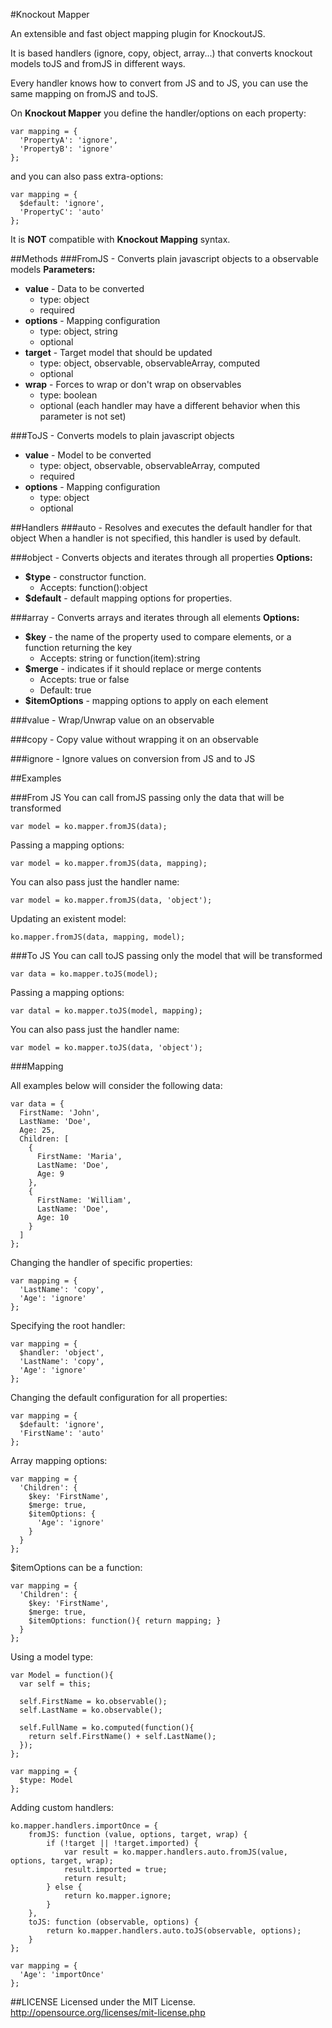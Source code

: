 #Knockout Mapper

An extensible and fast object mapping plugin for KnockoutJS.  

It is based handlers (ignore, copy, object, array...) that converts knockout models toJS and fromJS in different ways.  

Every handler knows how to convert from JS and to JS, you can use the same mapping on fromJS and toJS.  

On **Knockout Mapper** you define the handler/options on each property:
```JS
var mapping = {
  'PropertyA': 'ignore',
  'PropertyB': 'ignore'
};
```
and you can also pass extra-options:
```JS
var mapping = {
  $default: 'ignore',
  'PropertyC': 'auto'
};
```

It is **NOT** compatible with **Knockout Mapping** syntax.

##Methods
###FromJS - Converts plain javascript objects to a observable models
**Parameters:**
*  **value** - Data to be converted  
   * type: object
   * required
*  **options** - Mapping configuration
   * type: object, string
   * optional
*  **target** - Target model that should be updated
   * type: object, observable, observableArray, computed
   * optional
*  **wrap** - Forces to wrap or don't wrap on observables  
   * type: boolean
   * optional (each handler may have a different behavior when this parameter is not set)

###ToJS - Converts models to plain javascript objects
*  **value** - Model to be converted 
   * type: object, observable, observableArray, computed
   * required
*  **options** - Mapping configuration
   * type: object
   * optional

##Handlers
###auto - Resolves and executes the default handler for that object
When a handler is not specified, this handler is used by default.

###object - Converts objects and iterates through all properties 
**Options:**
*  **$type** - constructor function.
   *  Accepts: function():object
*  **$default** - default mapping options for properties.    
  
###array - Converts arrays and iterates through all elements
**Options:**  
*  **$key** - the name of the property used to compare elements, or a function returning the key
   *  Accepts: string or function(item):string  
*  **$merge** - indicates if it should replace or merge contents
   *  Accepts: true or false 
   *  Default: true
*  **$itemOptions** - mapping options to apply on each element
  
###value - Wrap/Unwrap value on an observable

###copy - Copy value without wrapping it on an observable  

###ignore - Ignore values on conversion from JS and to JS  

##Examples

###From JS
You can call fromJS passing only the data that will be transformed
```JS
var model = ko.mapper.fromJS(data);
```

Passing a mapping options:
```JS
var model = ko.mapper.fromJS(data, mapping);
```

You can also pass just the handler name:
```JS
var model = ko.mapper.fromJS(data, 'object');
```

Updating an existent model:
```JS
ko.mapper.fromJS(data, mapping, model);
```

###To JS
You can call toJS passing only the model that will be transformed
```JS
var data = ko.mapper.toJS(model);
```

Passing a mapping options:
```JS
var datal = ko.mapper.toJS(model, mapping);
```

You can also pass just the handler name:
```JS
var model = ko.mapper.toJS(data, 'object');
```

###Mapping

All examples below will consider the following data:
```JS
var data = {
  FirstName: 'John',
  LastName: 'Doe',
  Age: 25,
  Children: [
    {
      FirstName: 'Maria',
      LastName: 'Doe',
      Age: 9
    },
    {
      FirstName: 'William',
      LastName: 'Doe',
      Age: 10
    }
  ]
};
```

Changing the handler of specific properties:
```JS
var mapping = {
  'LastName': 'copy',
  'Age': 'ignore'
};
```

Specifying the root handler:
```JS
var mapping = {
  $handler: 'object',
  'LastName': 'copy',
  'Age': 'ignore'
};
```

Changing the default configuration for all properties:
```JS
var mapping = {
  $default: 'ignore',
  'FirstName': 'auto'
};
```

Array mapping options:
```JS
var mapping = {
  'Children': {
    $key: 'FirstName',
    $merge: true,
    $itemOptions: {
      'Age': 'ignore'
    }
  }
};
```

$itemOptions can be a function:
```JS
var mapping = {
  'Children': {
    $key: 'FirstName',
    $merge: true,
    $itemOptions: function(){ return mapping; }
  }
};
```

Using a model type:
```JS
var Model = function(){
  var self = this;
  
  self.FirstName = ko.observable();
  self.LastName = ko.observable();
  
  self.FullName = ko.computed(function(){
    return self.FirstName() + self.LastName();
  });
};

var mapping = {
  $type: Model
};
```

Adding custom handlers:
```JS
ko.mapper.handlers.importOnce = {
    fromJS: function (value, options, target, wrap) {
        if (!target || !target.imported) {
            var result = ko.mapper.handlers.auto.fromJS(value, options, target, wrap);
            result.imported = true;
            return result;
        } else {
            return ko.mapper.ignore;
        }
    },
    toJS: function (observable, options) {
        return ko.mapper.handlers.auto.toJS(observable, options);
    }
};

var mapping = {
  'Age': 'importOnce'
};
```

##LICENSE
Licensed under the MIT License.  
http://opensource.org/licenses/mit-license.php
